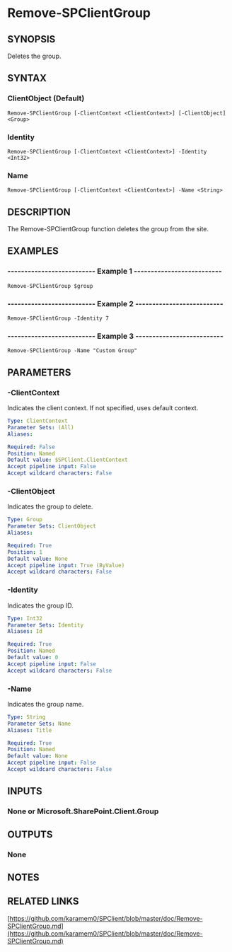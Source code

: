 # Remove-SPClientGroup

## SYNOPSIS
Deletes the group.

## SYNTAX

### ClientObject (Default)
```
Remove-SPClientGroup [-ClientContext <ClientContext>] [-ClientObject] <Group>
```

### Identity
```
Remove-SPClientGroup [-ClientContext <ClientContext>] -Identity <Int32>
```

### Name
```
Remove-SPClientGroup [-ClientContext <ClientContext>] -Name <String>
```

## DESCRIPTION
The Remove-SPClientGroup function deletes the group from the site.

## EXAMPLES

### -------------------------- Example 1 --------------------------
```
Remove-SPClientGroup $group
```

### -------------------------- Example 2 --------------------------
```
Remove-SPClientGroup -Identity 7
```

### -------------------------- Example 3 --------------------------
```
Remove-SPClientGroup -Name "Custom Group"
```

## PARAMETERS

### -ClientContext
Indicates the client context.
If not specified, uses default context.

```yaml
Type: ClientContext
Parameter Sets: (All)
Aliases: 

Required: False
Position: Named
Default value: $SPClient.ClientContext
Accept pipeline input: False
Accept wildcard characters: False
```

### -ClientObject
Indicates the group to delete.

```yaml
Type: Group
Parameter Sets: ClientObject
Aliases: 

Required: True
Position: 1
Default value: None
Accept pipeline input: True (ByValue)
Accept wildcard characters: False
```

### -Identity
Indicates the group ID.

```yaml
Type: Int32
Parameter Sets: Identity
Aliases: Id

Required: True
Position: Named
Default value: 0
Accept pipeline input: False
Accept wildcard characters: False
```

### -Name
Indicates the group name.

```yaml
Type: String
Parameter Sets: Name
Aliases: Title

Required: True
Position: Named
Default value: None
Accept pipeline input: False
Accept wildcard characters: False
```

## INPUTS

### None or Microsoft.SharePoint.Client.Group

## OUTPUTS

### None

## NOTES

## RELATED LINKS

[https://github.com/karamem0/SPClient/blob/master/doc/Remove-SPClientGroup.md](https://github.com/karamem0/SPClient/blob/master/doc/Remove-SPClientGroup.md)

